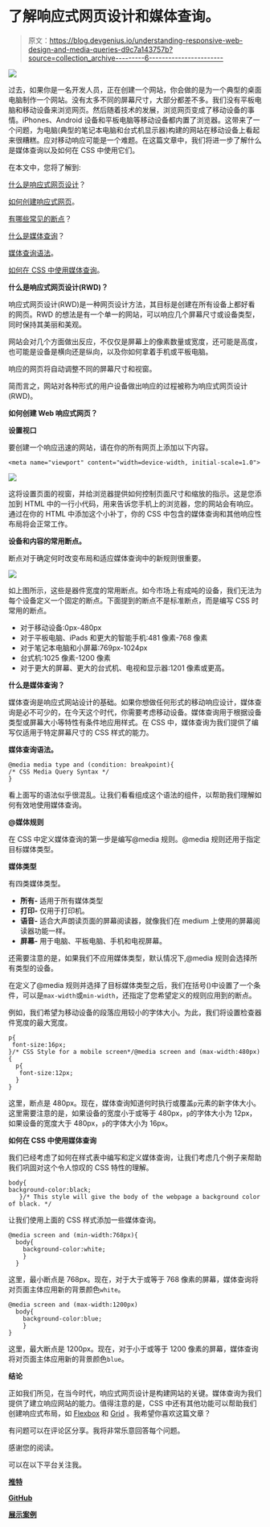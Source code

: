 # 了解响应式网页设计和媒体查询。

> 原文：<https://blog.devgenius.io/understanding-responsive-web-design-and-media-queries-d9c7a143757b?source=collection_archive---------6----------------------->

![](img/1f8bcfcfc11fd4cffce0d66aafaa6f5e.png)

过去，如果你是一名开发人员，正在创建一个网站，你会做的是为一个典型的桌面电脑制作一个网站。没有太多不同的屏幕尺寸，大部分都差不多。我们没有平板电脑和移动设备来浏览网页。然后随着技术的发展，浏览网页变成了移动设备的事情。iPhones、Android 设备和平板电脑等移动设备都内置了浏览器。这带来了一个问题，为电脑(典型的笔记本电脑和台式机显示器)构建的网站在移动设备上看起来很糟糕。应对移动响应可能是一个难题。在这篇文章中，我们将进一步了解什么是媒体查询以及如何在 CSS 中使用它们。

在本文中，您将了解到:

[什么是响应式网页设计](#c07d)？

[如何创建响应式网页](#fe67)。

[有哪些常见的断点](#f336)？

[什么是媒体查询](#fe67)？

[媒体查询语法](#fe67)。

[如何在 CSS 中使用媒体查询](#b4b7)。

**什么是响应式网页设计(RWD)？**

响应式网页设计(RWD)是一种网页设计方法，其目标是创建在所有设备上都好看的网页。RWD 的想法是有一个单一的网站，可以响应几个屏幕尺寸或设备类型，同时保持其美丽和美观。

网站会对几个方面做出反应，不仅仅是屏幕上的像素数量或宽度，还可能是高度，也可能是设备是横向还是纵向，以及你如何拿着手机或平板电脑。

响应的网页将自动调整不同的屏幕尺寸和视窗。

简而言之，网站对各种形式的用户设备做出响应的过程被称为响应式网页设计(RWD)。

**如何创建 Web 响应式网页？**

**设置视口**

要创建一个响应迅速的网站，请在你的所有网页上添加以下内容。

```
<meta name="viewport" content="width=device-width, initial-scale=1.0">
```

![](img/bcff85adfc318475d38b213c4bbdcfd8.png)

这将设置页面的视窗，并给浏览器提供如何控制页面尺寸和缩放的指示。这是您添加到 HTML 中的一行小代码，用来告诉您手机上的浏览器，您的网站会有响应。通过在你的 HTML 中添加这个小补丁，你的 CSS 中包含的媒体查询和其他响应性布局将会正常工作。

**设备和内容的常用断点。**

断点对于确定何时改变布局和适应媒体查询中的新规则很重要。

![](img/d3f7629684795e619bb9d9d6c3449087.png)

如上图所示，这些是器件宽度的常用断点。如今市场上有成吨的设备，我们无法为每个设备定义一个固定的断点。下面提到的断点不是标准断点，而是编写 CSS 时常用的断点。

*   对于移动设备:0px-480px
*   对于平板电脑、iPads 和更大的智能手机:481 像素-768 像素
*   对于笔记本电脑和小屏幕:769px-1024px
*   台式机:1025 像素-1200 像素
*   对于更大的屏幕、更大的台式机、电视和显示器:1201 像素或更高。

**什么是媒体查询？**

媒体查询是响应式网站设计的基础。如果你想做任何形式的移动响应设计，媒体查询是必不可少的，在今天这个时代，你需要考虑移动设备。媒体查询用于根据设备类型或屏幕大小等特性有条件地应用样式。在 CSS 中，媒体查询为我们提供了编写仅适用于特定屏幕尺寸的 CSS 样式的能力。

**媒体查询语法。**

```
@media media type and (condition: breakpoint){
/* CSS Media Query Syntax */
}
```

看上面写的语法似乎很混乱。让我们看看组成这个语法的组件，以帮助我们理解如何有效地使用媒体查询。

**@媒体规则**

在 CSS 中定义媒体查询的第一步是编写@media 规则。@media 规则还用于指定目标媒体类型。

**媒体类型**

有四类媒体类型。

*   **所有-** 适用于所有媒体类型
*   **打印-** 仅用于打印机。
*   **语音-** 适合大声朗读页面的屏幕阅读器，就像我们在 medium 上使用的屏幕阅读器功能一样。
*   **屏幕-** 用于电脑、平板电脑、手机和电视屏幕。

还需要注意的是，如果我们不应用媒体类型，默认情况下,@media 规则会选择所有类型的设备。

在定义了@media 规则并选择了目标媒体类型之后，我们在括号()中设置了一个条件，可以是`max-width`或`min-width`，还指定了您希望定义的规则应用到的断点。

例如，我们希望为移动设备的段落应用较小的字体大小。为此，我们将设置检查器件宽度的最大宽度。

```
p{
 font-size:16px;
}/* CSS Style for a mobile screen*/@media screen and (max-width:480px){
  p{
   font-size:12px;
  }
}
```

这里，断点是 480px。现在，媒体查询知道何时执行或覆盖`p`元素的新字体大小。这里需要注意的是，如果设备的宽度小于或等于 480px，`p`的字体大小为 12px，如果设备的宽度大于 480px，`p`的字体大小为 16px。

**如何在 CSS 中使用媒体查询**

我们已经考虑了如何在样式表中编写和定义媒体查询，让我们考虑几个例子来帮助我们巩固对这个令人惊叹的 CSS 特性的理解。

```
body{
background-color:black;
   }/* This style will give the body of the webpage a background color of black. */
```

让我们使用上面的 CSS 样式添加一些媒体查询。

```
@media screen and (min-width:768px){
  body{
    background-color:white;
    }
  }
```

这里，最小断点是 768px。现在，对于大于或等于 768 像素的屏幕，媒体查询将对页面主体应用新的背景颜色`white`。

```
@media screen and (max-width:1200px)
  body{
    background-color:blue;
    }
}
```

这里，最大断点是 1200px。现在，对于小于或等于 1200 像素的屏幕，媒体查询将对页面主体应用新的背景颜色`blue`。

**结论**

正如我们所见，在当今时代，响应式网页设计是构建网站的关键。媒体查询为我们提供了建立响应网站的能力。值得注意的是，CSS 中还有其他功能可以帮助我们创建响应式布局，如 [Flexbox](https://css-tricks.com/snippets/css/a-guide-to-flexbox/) 和 [Grid](https://css-tricks.com/snippets/css/complete-guide-grid/) 。我希望你喜欢这篇文章？

有问题可以在评论区分享。我将非常乐意回答每个问题。

感谢您的阅读。

可以在以下平台关注我。

[**推特**](https://twitter.com/mercysticks)

[**GitHub**](https://github.com/Mercysticks)

[**展示案例**](https://www.showwcase.com/mercysticks)